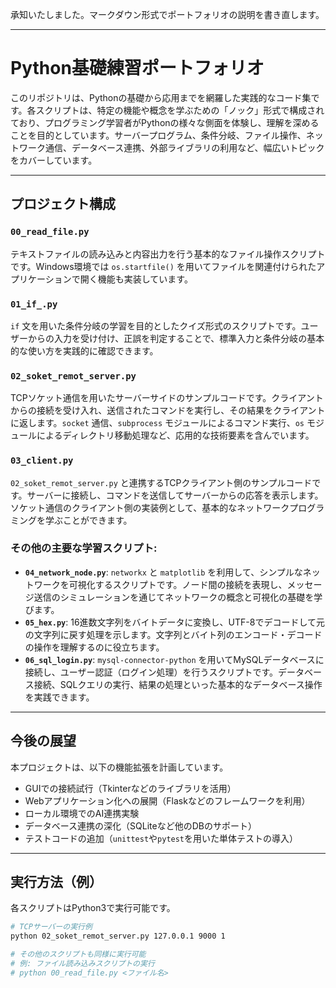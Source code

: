 承知いたしました。マークダウン形式でポートフォリオの説明を書き直します。

-----

# Python基礎練習ポートフォリオ

このリポジトリは、Pythonの基礎から応用までを網羅した実践的なコード集です。各スクリプトは、特定の機能や概念を学ぶための「ノック」形式で構成されており、プログラミング学習者がPythonの様々な側面を体験し、理解を深めることを目的としています。サーバープログラム、条件分岐、ファイル操作、ネットワーク通信、データベース連携、外部ライブラリの利用など、幅広いトピックをカバーしています。

-----

## プロジェクト構成

### `00_read_file.py`

テキストファイルの読み込みと内容出力を行う基本的なファイル操作スクリプトです。Windows環境では `os.startfile()` を用いてファイルを関連付けられたアプリケーションで開く機能も実装しています。

### `01_if_.py`

`if` 文を用いた条件分岐の学習を目的としたクイズ形式のスクリプトです。ユーザーからの入力を受け付け、正誤を判定することで、標準入力と条件分岐の基本的な使い方を実践的に確認できます。

### `02_soket_remot_server.py`

TCPソケット通信を用いたサーバーサイドのサンプルコードです。クライアントからの接続を受け入れ、送信されたコマンドを実行し、その結果をクライアントに返します。`socket` 通信、`subprocess` モジュールによるコマンド実行、`os` モジュールによるディレクトリ移動処理など、応用的な技術要素を含んでいます。

### `03_client.py`

`02_soket_remot_server.py` と連携するTCPクライアント側のサンプルコードです。サーバーに接続し、コマンドを送信してサーバーからの応答を表示します。ソケット通信のクライアント側の実装例として、基本的なネットワークプログラミングを学ぶことができます。

### その他の主要な学習スクリプト:

  * **`04_network_node.py`**: `networkx` と `matplotlib` を利用して、シンプルなネットワークを可視化するスクリプトです。ノード間の接続を表現し、メッセージ送信のシミュレーションを通じてネットワークの概念と可視化の基礎を学びます。
  * **`05_hex.py`**: 16進数文字列をバイトデータに変換し、UTF-8でデコードして元の文字列に戻す処理を示します。文字列とバイト列のエンコード・デコードの操作を理解するのに役立ちます。
  * **`06_sql_login.py`**: `mysql-connector-python` を用いてMySQLデータベースに接続し、ユーザー認証（ログイン処理）を行うスクリプトです。データベース接続、SQLクエリの実行、結果の処理といった基本的なデータベース操作を実践できます。

-----

## 今後の展望

本プロジェクトは、以下の機能拡張を計画しています。

  * GUIでの接続試行（Tkinterなどのライブラリを活用）
  * Webアプリケーション化への展開（Flaskなどのフレームワークを利用）
  * ローカル環境でのAI連携実験
  * データベース連携の深化（SQLiteなど他のDBのサポート）
  * テストコードの追加（`unittest`や`pytest`を用いた単体テストの導入）

-----

## 実行方法（例）

各スクリプトはPython3で実行可能です。

```bash
# TCPサーバーの実行例
python 02_soket_remot_server.py 127.0.0.1 9000 1

# その他のスクリプトも同様に実行可能
# 例: ファイル読み込みスクリプトの実行
# python 00_read_file.py <ファイル名>
```